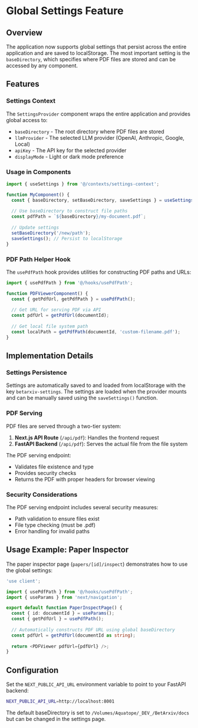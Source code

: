 # Global Settings Feature

## Overview

The application now supports global settings that persist across the entire application and are saved to localStorage. The most important setting is the `baseDirectory`, which specifies where PDF files are stored and can be accessed by any component.

## Features

### Settings Context

The `SettingsProvider` component wraps the entire application and provides global access to:

- `baseDirectory` - The root directory where PDF files are stored
- `llmProvider` - The selected LLM provider (OpenAI, Anthropic, Google, Local)
- `apiKey` - The API key for the selected provider
- `displayMode` - Light or dark mode preference

### Usage in Components

```typescript
import { useSettings } from '@/contexts/settings-context';

function MyComponent() {
  const { baseDirectory, setBaseDirectory, saveSettings } = useSettings();
  
  // Use baseDirectory to construct file paths
  const pdfPath = `${baseDirectory}/my-document.pdf`;
  
  // Update settings
  setBaseDirectory('/new/path');
  saveSettings(); // Persist to localStorage
}
```

### PDF Path Helper Hook

The `usePdfPath` hook provides utilities for constructing PDF paths and URLs:

```typescript
import { usePdfPath } from '@/hooks/usePdfPath';

function PDFViewerComponent() {
  const { getPdfUrl, getPdfPath } = usePdfPath();
  
  // Get URL for serving PDF via API
  const pdfUrl = getPdfUrl(documentId);
  
  // Get local file system path
  const localPath = getPdfPath(documentId, 'custom-filename.pdf');
}
```

## Implementation Details

### Settings Persistence

Settings are automatically saved to and loaded from localStorage with the key `betarxiv-settings`. The settings are loaded when the provider mounts and can be manually saved using the `saveSettings()` function.

### PDF Serving

PDF files are served through a two-tier system:

1. **Next.js API Route** (`/api/pdf`): Handles the frontend request
2. **FastAPI Backend** (`/api/pdf`): Serves the actual file from the file system

The PDF serving endpoint:
- Validates file existence and type
- Provides security checks
- Returns the PDF with proper headers for browser viewing

### Security Considerations

The PDF serving endpoint includes several security measures:
- Path validation to ensure files exist
- File type checking (must be .pdf)
- Error handling for invalid paths

## Usage Example: Paper Inspector

The paper inspector page (`papers/[id]/inspect`) demonstrates how to use the global settings:

```typescript
'use client';

import { usePdfPath } from '@/hooks/usePdfPath';
import { useParams } from 'next/navigation';

export default function PaperInspectPage() {
  const { id: documentId } = useParams();
  const { getPdfUrl } = usePdfPath();
  
  // Automatically constructs PDF URL using global baseDirectory
  const pdfUrl = getPdfUrl(documentId as string);
  
  return <PDFViewer pdfUrl={pdfUrl} />;
}
```

## Configuration

Set the `NEXT_PUBLIC_API_URL` environment variable to point to your FastAPI backend:

```bash
NEXT_PUBLIC_API_URL=http://localhost:8001
```

The default baseDirectory is set to `/Volumes/Aquatope/_DEV_/BetArxiv/docs` but can be changed in the settings page. 
